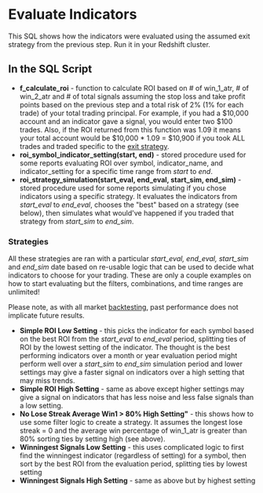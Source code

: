 # Evaluate Indicators
This SQL shows how the indicators were evaluated using the assumed exit strategy from the previous step.  Run it in your Redshift cluster.

## In the SQL Script
* **f_calculate_roi** - function to calculate ROI based on # of win_1_atr, # of win_2_atr and # of total signals assuming the stop loss and take profit points based on the previous step and a total risk of 2% (1% for each trade) of your total trading principal.  For example, if you had a $10,000 account and an indicator gave a signal, you would enter two $100 trades.  Also, if the ROI returned from this function was 1.09 it means your total account would be $10,000 * 1.09 =  $10,900 if you took ALL trades and traded specific to the [exit strategy](https://github.com/timsgrignoli/forex-technical-indicators/tree/master/4-calculate-wins#exit-strategy).
* **roi_symbol_indicator_setting(start, end)** - stored procedure used for some reports evaluating ROI over symbol, indicator_name, and indicator_setting for a specific time range from *start* to *end*.
* **roi_strategy_simulation(start_eval, end_eval, start_sim, end_sim)** - stored procedure used for some reports simulating if you chose indicators using a specific strategy.  It evaluates the indicators from *start_eval* to *end_eval*, chooses the "best" based on a strategy (see below), then simulates what would've happened if you traded that strategy from *start_sim* to *end_sim*.

### Strategies
All these strategies are ran with a particular *start_eval, end_eval, start_sim* and *end_sim* date based on re-usable logic that can be used to decide what indicators to choose for your trading.  These are only a couple examples on how to start evaluating but the filters, combinations, and time ranges are unlimited!

Please note, as with all market [backtesting](https://www.investopedia.com/terms/b/backtesting.asp), past performance does not implicate future results.

* **Simple ROI Low Setting** - this picks the indicator for each symbol based on the best ROI from the *start_eval* to *end_eval* period, splitting ties of ROI by the lowest setting of the indicator.  The thought is the best performing indicators over a month or year evaluation period might perform well over a *start_sim* to *end_sim* simulation period and lower settings may give a faster signal on indicators over a high setting that may miss trends.
* **Simple ROI High Setting** - same as above except higher settings may give a signal on indicators that has less noise and less false signals than a low setting.
* **No Lose Streak Average Win1 > 80% High Setting"** - this shows how to use some filter logic to create a strategy.  It assumes the longest lose streak = 0 and the average win percentage of win_1_atr is greater than 80% sorting ties by setting high (see above).
* **Winningest Signals Low Setting** - this uses complicated logic to first find the winningest indicator (regardless of setting) for a symbol, then sort by the best ROI from the evaluation period, splitting ties by lowest setting
* **Winningest Signals High Setting** - same as above but by highest setting
